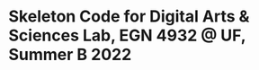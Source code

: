 Skeleton Code for Digital Arts & Sciences Lab, EGN 4932 @ UF, Summer B 2022
===========================================================================

